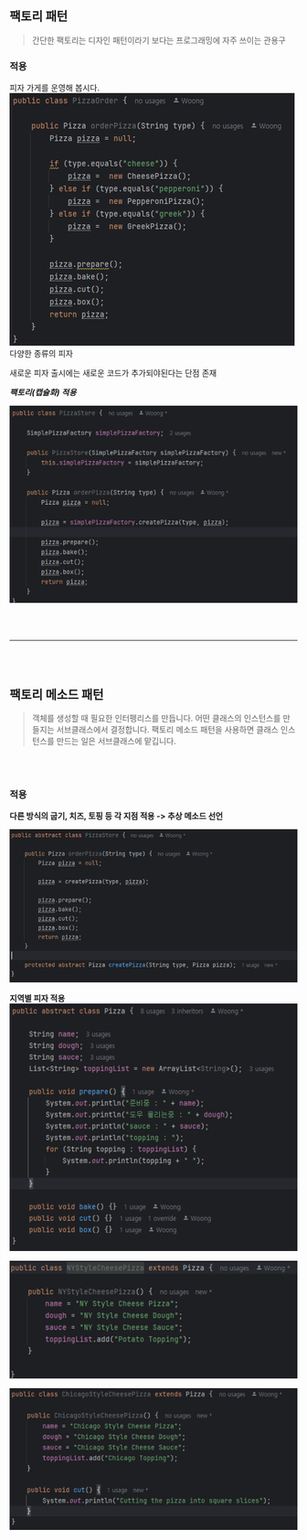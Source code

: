 ## 팩토리 패턴

> 간단한 팩토리는 디자인 패턴이라기 보다는 프로그래밍에 자주 쓰이는 관용구 


### 적용

피자 가게를 운영해 봅시다. 
![img.png](img.png)
다양한 종류의 피자

새로운 피자 출시에는 새로운 코드가 추가되야된다는 단점 존재

_**팩토리(캡슐화) 적용**_

![img_1.png](img_1.png)

<br></br>

---

<br></br>

## 팩토리 메소드 패턴

> 객체를 생성할 때 필요한 인터펭리스를 만듭니다. 어떤 클래스의 인스턴스를 만들지는 서브클래스에서 결정합니다. 팩토리 메소드 패턴을 사용하면 클래스 인스턴스를 만드는 일은 서브클래스에 맡깁니다.

<BR></BR>

### 적용


**다른 방식의 굽기, 치즈, 토핑 등 각 지점 적용 -> 추상 메소드 선언**

![img_2.png](img_2.png)

**지역별 피자 적용**
![img_3.png](img_3.png)

![img_4.png](img_4.png)

![img_5.png](img_5.png)